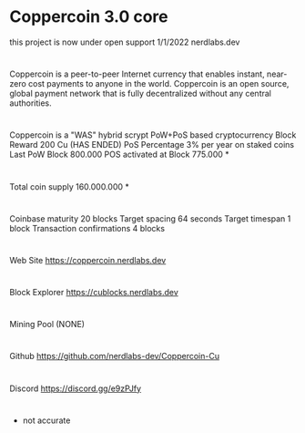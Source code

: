 # Coppercoin 3.0 core 

this project is now under open support 1/1/2022 nerdlabs.dev
#
Coppercoin is a peer-to-peer Internet currency that enables instant, near-zero cost payments to anyone in the world. 
Coppercoin is an open source, global payment network that is fully decentralized without any central authorities.
#
Coppercoin is a "WAS" hybrid scrypt PoW+PoS based cryptocurrency
Block Reward 200 Cu (HAS ENDED)
PoS Percentage  3% per year on staked coins
Last PoW Block 800.000
POS activated at Block 775.000 *
#
Total coin supply 160.000.000 *
#
Coinbase maturity 20 blocks
Target spacing 64 seconds
Target timespan 1 block
Transaction confirmations 4 blocks
#
Web Site https://coppercoin.nerdlabs.dev
#
Block Explorer https://cublocks.nerdlabs.dev
#
Mining Pool (NONE)
#
Github https://github.com/nerdlabs-dev/Coppercoin-Cu
#
Discord https://discord.gg/e9zPJfy
#
* not accurate 
